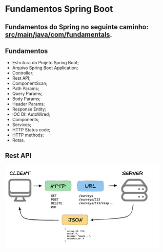 ﻿# Fundamentos Spring Boot

## Fundamentos do Spring no seguinte caminho: [src/main/java/com/fundamentals](https://github.com/gfrigo/spring-fundamentals-java/tree/main/src/main/java/com/fundamentals).

## Fundamentos

* Estrutura do Projeto Spring Boot;
* Arquivo Spring Boot Application;
* Controller;
* Rest API;
* ComponentScan;
* Path Params;
* Query Params;
* Body Params;
* Header Params;
* Response Entity;
* IOC DI: AutoWired;
* Components;
* Services;
* HTTP Status code;
* HTTP methods;
* Rotas.

## Rest API

![Rest API](https://github.com/gfrigo/spring-fundamentals-java/blob/main/restApi.png)
